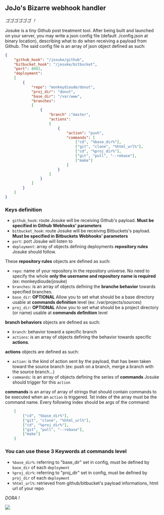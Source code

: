 ## JoJo's Bizarre webhook handler
_ゴゴゴゴゴゴ ！_

Josuke is a tiny Github post treatment tool.
After being built and launched on your server, you may write a json config file (default ./config.json at binary location), describing what to do when receiving a payload from Github.
The said config file is an array of json object defined as such:
```json
{
    "github_hook": "/josuke/github",
    "bitbucket_hook": "/josuke/bitbucket",
    "port": 8082,
    "deployment":
    [
        {
            "repo": "monkeydioude/donut",
            "proj_dir": "donut",
            "base_dir": "/var/www",
            "branches":
            [
                {
                    "branch" :"master",
                    "actions":
                    [
                        {
                            "action": "push",
                            "commands": [
                                ["cd", "%base_dir%"],
                                ["git", "clone", "%html_url%"],
                                ["cd", "%proj_dir%"],
                                ["git", "pull", "--rebase"],
                                ["make"]
                            ]
                        }
                    ]
                }
            ]
        }
    ]
}
```
### Keys definition
- `github_hook`: route Josuke will be receiving Github's payload. **Must be specified in Github Webhooks' parameters**
- `bitbucket_hook`: route Josuke will be receiving Bitbuckets's payload. **Must be specified in Bitbuckets Webhooks' parameters**
- `port`: port Josuke will listen to
- `deployment`: array of objects defining deployments **repository rules** Josuke should follow.

These **repository rules** objects are defined as such:
- `repo`: name of your repository in the repository universe. No need to specify the whole **only the username and repository name is required** (ex: monkeydioude/josuke)
- `branches`: is an array of objects defining the **branche behavior** towards specified branches.
- `base_dir`: **OPTIONAL** Allow you to set what should be a base directory usable at **commands definition** level (ex: /var/projects/sources)
- `proj_dir`: **OPTIONAL** Allow you to set what should be a project directory (or name) usable at **commands definition** level 

**branch behaviors** objects are defined as such:
- `branch`: behavior toward a specific branch
- `actions`: is an array of objects defining the behavior towards specific **actions**.

**actions** objects are defined as such: 
- `action`: is the kind of action sent by the payload, that has been taken toward the source branch (ex: push on a branch, merge a branch with the source branch...)
- `commands`: is an array of objects defining the series of **commands** Josuke should trigger for this `action`

**commands** is an array of array of strings that should contain commands to be executed when an `action` is triggered. 1st index of the array must be the command name. Every following index should be args of the command:
```json
    [
        ["cd", "%base_dir%"],
        ["git", "clone", "%html_url%"],
        ["cd", "%proj_dir%"],
        ["git", "pull", "--rebase"],
        ["make"]
    ]

```

### You can use these 3 Keywords at commands level
- `%base_dir%`: referring to "base_dir" set in config, must be defined by `base_dir` of each `deployment`
- `%proj_dir%`: referring to "proj_dir" set in config, must be defined by `proj_dir` of each `deployment`
- `%html_url%`: retrieved from github/bitbucket's payload informations, html url of your repo


_DORA !_



![](https://68.media.tumblr.com/7b9b18644e2d491cc25267ebde23ec23/tumblr_ohxk9dpmoq1tqvsfso1_540.gif)
